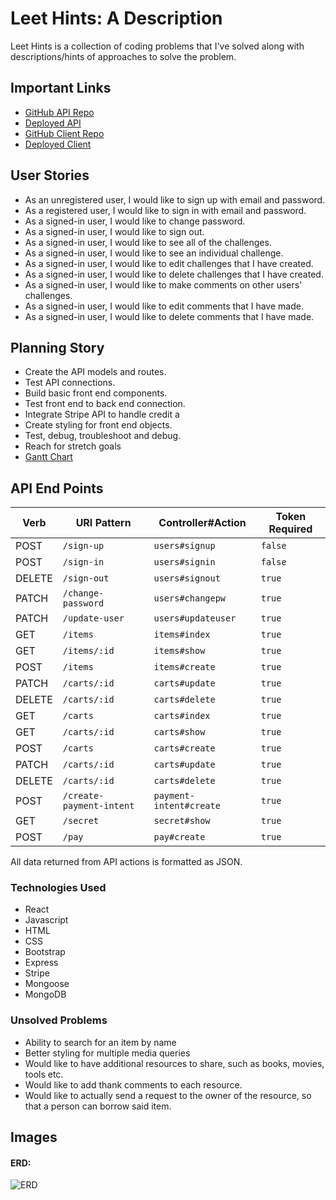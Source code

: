 # Leet Hints: A Description

Leet Hints is a collection of coding problems that I've solved along with descriptions/hints of approaches to solve the problem.

## Important Links

- [GitHub API Repo](https://github.com/worldwide-coders/educational-store-api)
- [Deployed API](https://thawing-basin-32932.herokuapp.com)
- [GitHub Client Repo](https://github.com/worldwide-coders/educational-store)
- [Deployed Client](https://worldwide-coders.github.io/educational-store/#/)

## User Stories

- As an unregistered user, I would like to sign up with email and password.
- As a registered user, I would like to sign in with email and password.
- As a signed-in user, I would like to change password.
- As a signed-in user, I would like to sign out.
- As a signed-in user, I would like to see all of the challenges.
- As a signed-in user, I would like to see an individual challenge.
- As a signed-in user, I would like to edit challenges that I have created.
- As a signed-in user, I would like to delete challenges that I have created.
- As a signed-in user, I would like to make comments on other users' challenges.
- As a signed-in user, I would like to edit comments that I have made.
- As a signed-in user, I would like to delete comments that I have made.


## Planning Story

- Create the API models and routes.
- Test API connections.
- Build basic front end components.
- Test front end to back end connection.
- Integrate Stripe API to handle credit a
- Create styling for front end objects.
- Test, debug, troubleshoot and debug.
- Reach for stretch goals
- [Gantt Chart](https://docs.google.com/spreadsheets/d/1xvZ6CXHSKE_Q4nan2bH51XatrNw7pyXpcjKPrnNClT8/edit?usp=sharing)

## API End Points

| Verb   | URI Pattern            | Controller#Action           | Token Required  |
|--------|------------------------|-----------------------------|-----------------|
| POST   | `/sign-up`              | `users#signup`             | `false`         |
| POST   | `/sign-in`              | `users#signin`             | `false`         |
| DELETE | `/sign-out`             | `users#signout`            | `true`          |
| PATCH  | `/change-password`      | `users#changepw`           | `true`          |
| PATCH  | `/update-user`          | `users#updateuser`         | `true`          |
| GET    | `/items`                | `items#index`              | `true`          |
| GET    | `/items/:id`            | `items#show`               | `true`          |
| POST   | `/items`                | `items#create`             | `true`          |
| PATCH  | `/carts/:id`            | `carts#update`             | `true`          |
| DELETE | `/carts/:id`            | `carts#delete`             | `true`          |
| GET    | `/carts`                | `carts#index`              | `true`          |
| GET    | `/carts/:id`            | `carts#show`               | `true`          |
| POST   | `/carts`                | `carts#create`             | `true`          |
| PATCH  | `/carts/:id`            | `carts#update`             | `true`          |
| DELETE | `/carts/:id`            | `carts#delete`             | `true`          |
| POST   | `/create-payment-intent`| `payment-intent#create`    | `true`          |
| GET    | `/secret`               | `secret#show`              | `true`          |
| POST   | `/pay`                  | `pay#create`               | `true`          |

All data returned from API actions is formatted as JSON.

### Technologies Used

- React
- Javascript
- HTML
- CSS
- Bootstrap
- Express
- Stripe
- Mongoose
- MongoDB

### Unsolved Problems

- Ability to search for an item by name
- Better styling for multiple media queries
- Would like to have additional resources to share, such as books, movies, tools etc.
- Would like to add thank comments to each resource.
- Would like to actually send a request to the owner of the resource, so that a person can borrow said item.

## Images

#### ERD:

![ERD](https://i.imgur.com/iwe6nV4.png)
